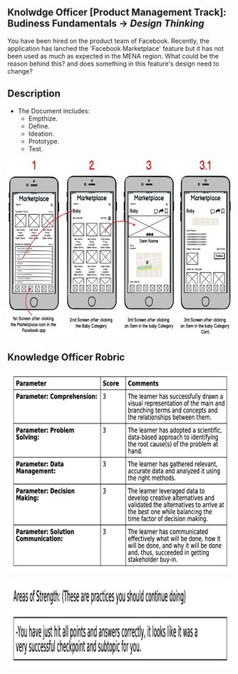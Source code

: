 ## Knolwdge Officer [Product Management Track]: Budiness Fundamentals -> _Design Thinking_
You have been hired on the product team of Facebook. Recently, the application has lanched the 'Facebook Marketplace' feature but it has not been used as much as expected in the MENA region. What could be the reason behind this? and does something in this feature's design need to change?

## Description
- The Document includes:
  - Empthize.
  - Define.
  - Ideation.
  - Prototype.
  - Test.
 
<p align="center">
<img src="https://github.com/yarahisham/Facebook_Marketplace-Design_Thinking/blob/main/Images/New%20Wireframe%201%20(1).png" alt="alt text" width="700" height="400" >
</p>
 
## Knowledge Officer Robric
<p align="center">
<img src="https://github.com/yarahisham/Facebook_Marketplace-Design_Thinking/blob/main/Images/Screen%20Shot%202021-04-27%20at%204.30.53%20PM.jpg" alt="alt text" width="700" height="450" >
</p>

<p align="center">
<img src="https://github.com/yarahisham/Facebook_Marketplace-Design_Thinking/blob/main/Images/Screen%20Shot%202021-04-27%20at%204.31.07%20PM.jpg" alt="alt text" width="700" height="200" >
</p>
